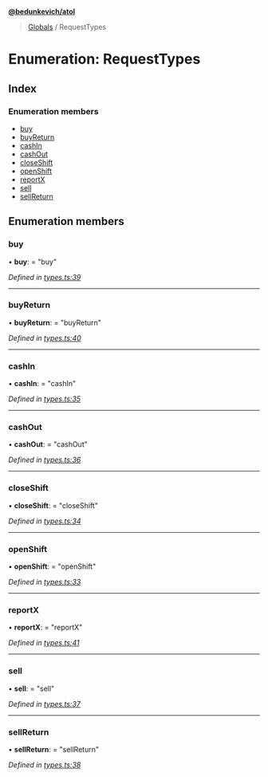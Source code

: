 **[@bedunkevich/atol](../README.md)**

> [Globals](../README.md) / RequestTypes

# Enumeration: RequestTypes

## Index

### Enumeration members

* [buy](requesttypes.md#buy)
* [buyReturn](requesttypes.md#buyreturn)
* [cashIn](requesttypes.md#cashin)
* [cashOut](requesttypes.md#cashout)
* [closeShift](requesttypes.md#closeshift)
* [openShift](requesttypes.md#openshift)
* [reportX](requesttypes.md#reportx)
* [sell](requesttypes.md#sell)
* [sellReturn](requesttypes.md#sellreturn)

## Enumeration members

### buy

•  **buy**:  = "buy"

*Defined in [types.ts:39](https://github.com/Bedunkevich/atol/blob/ad2217c/src/types.ts#L39)*

___

### buyReturn

•  **buyReturn**:  = "buyReturn"

*Defined in [types.ts:40](https://github.com/Bedunkevich/atol/blob/ad2217c/src/types.ts#L40)*

___

### cashIn

•  **cashIn**:  = "cashIn"

*Defined in [types.ts:35](https://github.com/Bedunkevich/atol/blob/ad2217c/src/types.ts#L35)*

___

### cashOut

•  **cashOut**:  = "cashOut"

*Defined in [types.ts:36](https://github.com/Bedunkevich/atol/blob/ad2217c/src/types.ts#L36)*

___

### closeShift

•  **closeShift**:  = "closeShift"

*Defined in [types.ts:34](https://github.com/Bedunkevich/atol/blob/ad2217c/src/types.ts#L34)*

___

### openShift

•  **openShift**:  = "openShift"

*Defined in [types.ts:33](https://github.com/Bedunkevich/atol/blob/ad2217c/src/types.ts#L33)*

___

### reportX

•  **reportX**:  = "reportX"

*Defined in [types.ts:41](https://github.com/Bedunkevich/atol/blob/ad2217c/src/types.ts#L41)*

___

### sell

•  **sell**:  = "sell"

*Defined in [types.ts:37](https://github.com/Bedunkevich/atol/blob/ad2217c/src/types.ts#L37)*

___

### sellReturn

•  **sellReturn**:  = "sellReturn"

*Defined in [types.ts:38](https://github.com/Bedunkevich/atol/blob/ad2217c/src/types.ts#L38)*
